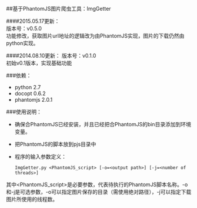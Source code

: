 ##基于PhantomJS图片爬虫工具：ImgGetter   
   
####2015.05.17更新：    
版本号：v0.5.0   
功能修改，获取图片url地址的逻辑改为由PhantomJS实现，图片的下载仍然由python实现。   
   
####2014.08.10更新：
版本号：v0.1.0   
初始v0.1版本，实现基础功能   
   
###依赖：   
* python      2.7   
* docopt      0.6.2   
* phantomjs   2.0.1   
     
###使用说明：   

* 确保合PhantomJS已经安装，并且已经把合PhantomJS的bin目录添加到环境变量。   
* 把PhantomJS的脚本放到pjs目录中   
* 程序的输入参数定义：    

      ImgGetter.py <PhantomJS_script> [-o=<output path>] [-j=<number of threads>]
其中<PhantomJS_script>是必要参数，代表待执行的PhantomJS脚本名称。-o和-j是可选参数，-o可以指定图片保存的目录（需使用绝对路径），-j可以指定下载图片所使用的线程数。   
   
